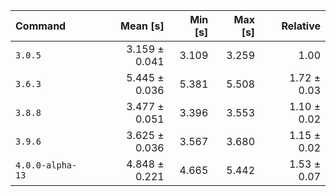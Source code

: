 | Command | Mean [s] | Min [s] | Max [s] | Relative |
|:---|---:|---:|---:|---:|
| `3.0.5` | 3.159 ± 0.041 | 3.109 | 3.259 | 1.00 |
| `3.6.3` | 5.445 ± 0.036 | 5.381 | 5.508 | 1.72 ± 0.03 |
| `3.8.8` | 3.477 ± 0.051 | 3.396 | 3.553 | 1.10 ± 0.02 |
| `3.9.6` | 3.625 ± 0.036 | 3.567 | 3.680 | 1.15 ± 0.02 |
| `4.0.0-alpha-13` | 4.848 ± 0.221 | 4.665 | 5.442 | 1.53 ± 0.07 |
